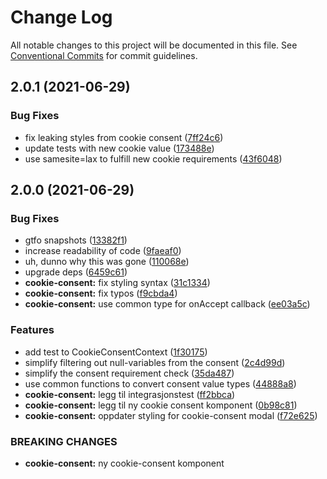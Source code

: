 # Change Log

All notable changes to this project will be documented in this file.
See [Conventional Commits](https://conventionalcommits.org) for commit guidelines.

## 2.0.1 (2021-06-29)

### Bug Fixes

- fix leaking styles from cookie consent ([7ff24c6](https://github.com/fremtind/jokul/commit/7ff24c6e54c3f41a6779fa450b8a84566eb58e60))
- update tests with new cookie value ([173488e](https://github.com/fremtind/jokul/commit/173488ea4d25b5d2f37f1e6d227ee839b9e478f1))
- use samesite=lax to fulfill new cookie requirements ([43f6048](https://github.com/fremtind/jokul/commit/43f6048d6d3e5f120a21b28c1670fc5d2864bf70))

## 2.0.0 (2021-06-29)

### Bug Fixes

- gtfo snapshots ([13382f1](https://github.com/fremtind/jokul/commit/13382f192be2d64a8ed64097ea4ba74f1c80399b))
- increase readability of code ([9faeaf0](https://github.com/fremtind/jokul/commit/9faeaf092a26d736b546c09e02e8cc175679af64))
- uh, dunno why this was gone ([110068e](https://github.com/fremtind/jokul/commit/110068eff8d5ba6b3e2b329af97d9aabe39dd26f))
- upgrade deps ([6459c61](https://github.com/fremtind/jokul/commit/6459c61d9a912a026734b7d66efe0cc8cfa91335))
- **cookie-consent:** fix styling syntax ([31c1334](https://github.com/fremtind/jokul/commit/31c13346b627fc11578bc65f1e02a8663834bdab))
- **cookie-consent:** fix typos ([f9cbda4](https://github.com/fremtind/jokul/commit/f9cbda4ad974d22e090cc9b6615600effdc0a8fc))
- **cookie-consent:** use common type for onAccept callback ([ee03a5c](https://github.com/fremtind/jokul/commit/ee03a5c79320920a56a5042c5fa607afbe726590))

### Features

- add test to CookieConsentContext ([1f30175](https://github.com/fremtind/jokul/commit/1f301751c9ed9ba4ccf9c01766dd2f826d9ad9e1))
- simplify filtering out null-variables from the consent ([2c4d99d](https://github.com/fremtind/jokul/commit/2c4d99dc1575f85d0f019a9ff7b6146b473b648d))
- simplify the consent requirement check ([35da487](https://github.com/fremtind/jokul/commit/35da48778eb338edbbe95834ab186111dc87e49a))
- use common functions to convert consent value types ([44888a8](https://github.com/fremtind/jokul/commit/44888a8e63e125365818e01c46b1876d05e5a093))
- **cookie-consent:** legg til integrasjonstest ([ff2bbca](https://github.com/fremtind/jokul/commit/ff2bbcad2ca1e054488221fbbbebec2d24b0d8ba))
- **cookie-consent:** legg til ny cookie consent komponent ([0b98c81](https://github.com/fremtind/jokul/commit/0b98c81b85fff720aba27428ec673e07cf938b8f))
- **cookie-consent:** oppdater styling for cookie-consent modal ([f72e625](https://github.com/fremtind/jokul/commit/f72e6250f6b6a596f2f631ebdc664a524ae70a66))

### BREAKING CHANGES

- **cookie-consent:** ny cookie-consent komponent
